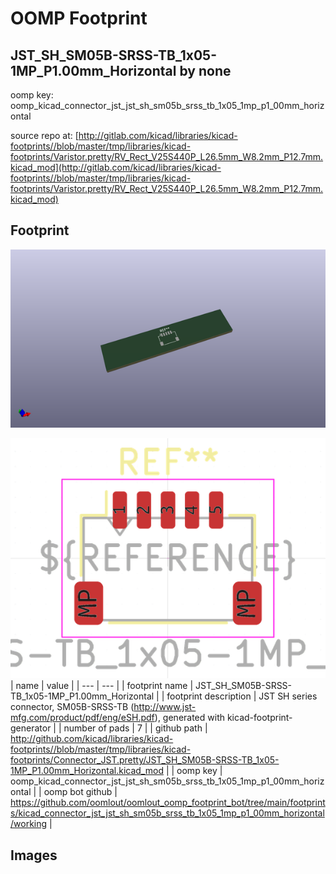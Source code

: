 # OOMP Footprint  
## JST_SH_SM05B-SRSS-TB_1x05-1MP_P1.00mm_Horizontal  by none  
  
oomp key: oomp_kicad_connector_jst_jst_sh_sm05b_srss_tb_1x05_1mp_p1_00mm_horizontal  
  
source repo at: [http://gitlab.com/kicad/libraries/kicad-footprints//blob/master/tmp/libraries/kicad-footprints/Varistor.pretty/RV_Rect_V25S440P_L26.5mm_W8.2mm_P12.7mm.kicad_mod](http://gitlab.com/kicad/libraries/kicad-footprints//blob/master/tmp/libraries/kicad-footprints/Varistor.pretty/RV_Rect_V25S440P_L26.5mm_W8.2mm_P12.7mm.kicad_mod)  
## Footprint  
  
[![working_kicad_pcb_3d.png](working_kicad_pcb_3d_600.png)](working_kicad_pcb_3d.png)  
  
[![working.png](working_600.png)](working.png)  
| name | value | 
| --- | --- | 
| footprint name | JST_SH_SM05B-SRSS-TB_1x05-1MP_P1.00mm_Horizontal | 
| footprint description | JST SH series connector, SM05B-SRSS-TB (http://www.jst-mfg.com/product/pdf/eng/eSH.pdf), generated with kicad-footprint-generator | 
| number of pads | 7 | 
| github path | http://github.com/kicad/libraries/kicad-footprints//blob/master/tmp/libraries/kicad-footprints/Connector_JST.pretty/JST_SH_SM05B-SRSS-TB_1x05-1MP_P1.00mm_Horizontal.kicad_mod | 
| oomp key | oomp_kicad_connector_jst_jst_sh_sm05b_srss_tb_1x05_1mp_p1_00mm_horizontal | 
| oomp bot github | https://github.com/oomlout/oomlout_oomp_footprint_bot/tree/main/footprints/kicad_connector_jst_jst_sh_sm05b_srss_tb_1x05_1mp_p1_00mm_horizontal/working | 
## Images  
